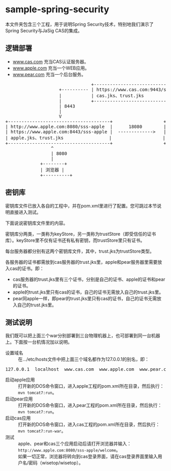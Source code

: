 sample-spring-security
======================

本文件夹包含三个工程，用于说明Spring Security技术，特别地我们演示了Spring Security与JaSig CAS的集成。

逻辑部署
----------

* www.cas.com 充当CAS认证服务器。
* www.apple.com 充当一个WEB应用。
* www.pear.com 充当一个后台服务。

<pre>
                                +----------------------------------+
                    +---------- | https://www.cas.com:9443/sss-cas | ---------+
                    |           | cas.jks、trust.jks               |          |
                    |           +----------------------------------+          |
                    | 8443                                                    | 18443
                    |                                                         |
                    V                                                         V
+--------------------------------------+                   +-------------------------------------+
| http://www.apple.com:8080/sss-apple  |      18080        | http://www.pear.com:18080/sss-pear  |
| https://www.apple.com:8443/sss-apple |  ------------->   | https://www.pear.com:18443/sss-pear |
| apple.jks、trust.jks                 |                   | pear.jks、trust.jks                 |
+--------------------------------------+                   +-------------------------------------+
                 ^
                 | 8080
                 |
             +--------+
             | 浏览器 |
             +----------+
</pre>

密钥库
------

密钥库文件已放入各自的工程中，并在pom.xml里进行了配置。您可跳过本节说明直接进入测试。

下面说说密钥库文件里的内容。

密钥库分两类，一类称为keyStore，另一类称为trustStore（即受信任的证书库）。keyStore里不仅有证书还有私有密钥，而trustStore里只有证书。

每台服务器都分别有这两个密钥库文件，其中，trust.jks为trustStore类型。

各服务器的证书都需放到cas服务器的trust.jks里，apple和pear服务器里需要放入cas的证书。即：
* cas服务器的trust.jks里有三个证书，分别是自己的证书、apple的证书和pear的证书。
* apple的trust.jks里只有cas的证书，自己的证书无需放入自己的trust.jks里。
* pear同apple一样，即pear的trust.jks里只有cas的证书，自己的证书无需放入自己的trust.jks里。

测试说明
--------

我们既可以把上面三个war分别部署到三台物理机器上，也可部署到同一台机器上。下面按一台机情况加以说明。

<dl>
<dt>设置域名</dt>
<dd>在.../etc/hosts文件中把上面三个域名都作为127.0.0.1的别名，即：</dd>
<pre>
127.0.0.1  localhost  www.cas.com  www.apple.com  www.pear.com
</pre>

<dt>启动apple应用</dt>
<dd>打开新的DOS命令窗口，进入apple工程的pom.xml所在目录，然后执行：<code>mvn tomcat7:run</code>。</dd>

<dt>启动pear应用</dt>
<dd>打开新的DOS命令窗口，进入pear工程的pom.xml所在目录，然后执行：<code>mvn tomcat7:run</code>。</dd>

<dt>启动cas应用</dt>
<dd>打开新的DOS命令窗口，进入cas工程的pom.xml所在目录，然后执行：<code>mvn tomcat7:run-war</code>。</dd>


<dt>测试</dt>
<dd>apple、pear和cas三个应用启动后请打开浏览器并输入：<code>http://www.apple.com:8080/sss-apple/welcome</code>。
<br/>如果一切正常，浏览器将转向到cas登录界面，请在cas登录界面里输入用户名/密码（wisetop/wisetop）。</dd>
</dl>

